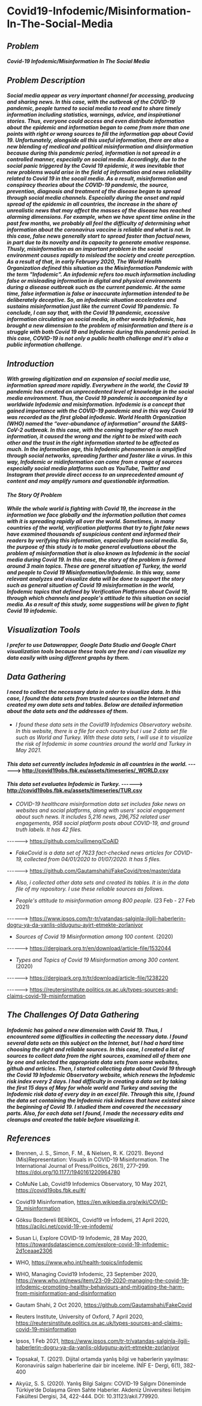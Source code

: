 # Covid19-Infodemic/Misinformation-In-The-Social-Media
 
 
 
 ## _Problem_
 

#### _Covid-19 Infodemic/Misinformation In The Social Media_

 
 ## _Problem Description_
 
#### _Social media appear as very important channel for accessing, producing and sharing news. In this case, with the outbreak of the COVID-19 pandemic, people turned to social media to read and to share timely information including statistics, warnings, advice, and inspirational stories. Thus, everyone could access and even distribute information about the epidemic and information began to come from more than one points with right or wrong sources to fill the information gap about Covid 19. Unfortunately, alongside all this useful information, there are also a new blending of medical and political misinformation and disinformation because during this pandemic period, information is not spread in a controlled manner, especially on social media. Accordingly, due to the social panic triggered by the Covid 19 epidemic, it was inevitable that new problems would arise in the field of information and news reliability related to Covid 19 in the socail media. As a result, misinformation and conspiracy theories about the COVID-19 pandemic, the source, prevention, diagnosis and treatment of the disease began to spread through social media channels. Especially during the onset and rapid spread of the epidemic in all countries, the increase in the share of unrealistic news that may affect the masses of the disease has reached alarming dimensions. For example, when we have spent time online in the past few months, we probably all feel the difficulty of determining what information about the coronavirus vaccine is reliable and what is not. In this case, false news generally start to spread faster than factual news, in part due to its novelty and its capacity to generate emotive response. Thusly, misinformation as an important problem in the social environment causes rapidly to mislead the society and create perception. As a result of that, in early February 2020, The World Health Organization defined this situation as the Misinformation Pandemic with the term "Infodemic". An infodemic refers too much information including false or misleading information in digital and physical environments during a disease outbreak such as the current pandemic. At the same time, false information is false or inaccurate information intended to be deliberately deceptive. So, an infodemic situation accelerates and sustains misinformation just like the current Covid 19 pandemic. To conclude, I can say that, with the Covid 19 pandemic, excessive information circulating on social media, in other words Infodemic, has brought a new dimension to the problem of misinformation and there is a struggle with both Covid 19 and Infodemic during this pandemic period. In this case, COVID-19 is not only a public health challenge and it’s also a public information challenge._
 

 ## _Introduction_
 
#### _With growing digitization and an expansion of social media use, information spread more rapidly. Everywhere in the world, the Covid 19 pandemic has created an unprecedented level of knowledge in the social media environment. Thus, the Covid 19 pandemic is accompanied by a worldwide Infodemic and misinformation. Infodemic is a concept that gained importance with the COVID-19 pandemic and in this way Covid 19 was recorded as the first global infodemic. World Health Organization (WHO) named the “over-abundance of information” around the SARS-CoV-2 outbreak. In this case, with the coming together of too much information, it caused the wrong and the right to be mixed with each other and the trust in the right information started to be affected as much. In the information age, this Infodemic phenomenon is amplified through social networks, spreading farther and faster like a virus. In this way, Infodemic or midinformation can come from a range of sources especially social media platforms such as YouTube, Twitter and Instagram that provide direct access to an unprecedented amount of content and may amplify rumors and questionable information._

 #### _The Story Of Problem_
 
#### _While the whole world is fighting with Covid 19, the increase in the information we face globally and the information pollution that comes with it is spreading rapidly all over the world. Sometimes, in many countries of the world, verification platforms that try to fight fake news have examined thousands of suspicious content and informed their readers by verifying this information, especially from social media. So, the purpose of this study is to make general evaluations about the problem of misinformation that is also known as Infodemic in the social media during Covid 19. In this case, the story of the problem is formed around 3 main topics. These are general situation of Turkey, the world and people to Covid 19 Misinformation/Infodemic. In this way, some relevant analyzes and visualize data will be done to support the story such as general situation of Covid 19 misinformation in the world, Infodemic topics that defined by Verification Platforms about Covid 19, through which channels and people's attitude to this situation on social media. As a result of this study, some suggestions will be given to fight Covid 19 infodemic._



 ## _Visualization Tools_
 
 #### _I prefer to use Datawrapper, Google Data Studio and Google Chart visualization tools because these tools are free and i can visualize my data easily with using different graphs by them._
 
 
  ## _Data Gathering_
 
 
  
 #### _I need to collect the necessary data in order to visualize data. In this case, I found the data sets from trusted sources on the Internet and created my own data sets and tables. Below are detailed information about the data sets and the addresses of them._
 
 
 * _I found these data sets in the Covid19 Infodemics Observatory website. In this website, there is a file for each country but i use 2 data set file such as World and Turkey. With these data sets, I will use it to visualize the risk of Infodemic in some countries around the world and Turkey in May 2021._
 
 #### _This data set currently includes Infodemic in all countries in the world._      ------> http://covid19obs.fbk.eu/assets/timeseries/_WORLD.csv
 
 #### _This data set evaluates Infodemic in Turkey._            ------> http://covid19obs.fbk.eu/assets/timeseries/TUR.csv
 
 
 
 * _COVID-19 healthcare misinformation data set includes fake news on websites and social platforms, along with users' social engagement about such news. It includes 5,216 news, 296,752 related user engagements, 958 social platform posts about COVID-19, and ground truth labels. It has 42 files._
 
 ------> https://github.com/cuilimeng/CoAID
 
 
 * _FakeCovid is a data set of 7623 fact-checked news articles for COVID-19, collected from 04/01/2020 to 01/07/2020. It has 5 files._
 
 ------> https://github.com/Gautamshahi/FakeCovid/tree/master/data
 
 
 * _Also, i collected other data sets and created its tables. It is in the data file of my repository. I use these reliable sources as follows._


 *  _People's attitude to misinformation among 800 people._ (23 Feb - 27 Feb 2021)  
  
 ------> https://www.ipsos.com/tr-tr/vatandas-salginla-ilgili-haberlerin-dogru-ya-da-yanlis-oldugunu-ayirt-etmekte-zorlaniyor

 *  _Sources of Covid 19 Misinformation among 100 content._ (2020) 

 ------> https://dergipark.org.tr/en/download/article-file/1532044
 
  *  _Types and Topics of Covid 19 Misinformation among 300 content._ (2020) 

 ------>  https://dergipark.org.tr/tr/download/article-file/1238220

 ------>  https://reutersinstitute.politics.ox.ac.uk/types-sources-and-claims-covid-19-misinformation

 
  ## _The Challenges Of Data Gathering_
 
  
 #### _Infodemic has gained a new dimension with Covid 19. Thus, I encountered some difficulties in collecting the necessary data. I found several data sets on this subject on the Internet, but I had a hard time choosing the right and reliable sources. In this case, I created a list of sources to collect data from the right sources, examined all of them one by one and selected the appropriate data sets from some websites, github and articles. Then, I started collecting data about Covid 19 through the Covid 19 Infodemic Observatory website, which renews the Infodemic risk index every 2 days. I had difficulty in creating a data set by taking the first 15 days of May for whole world and Turkey and saving the Infodemic risk data of every day in an excel file. Through this site, I found the data set containing the Infodemic risk indexes that have existed since the beginning of Covid 19. I studied them and covered the necessary parts. Also, for each data set I found, I made the necessary edits and cleanups and created the table before visualizing it._
 

 
 ## _References_
 
* Brennen, J. S., Simon, F. M., & Nielsen, R. K. (2021). Beyond (Mis)Representation: Visuals in COVID-19 Misinformation. The International Journal of Press/Politics, 26(1), 277–299. https://doi.org/10.1177/1940161220964780

* CoMuNe Lab, Covid19 Infodemics Observatory, 10 May 2021, https://covid19obs.fbk.eu/#/

* Covid19 Misinformation, https://en.wikipedia.org/wiki/COVID-19_misinformation

* Göksu Bozdereli BERİKOL, Covid19 ve İnfodemi, 21 April 2020, https://acilci.net/covid-19-ve-infodemi/

* Susan Li, Explore COVID-19 Infodemic, 28 May 2020, https://towardsdatascience.com/explore-covid-19-infodemic-2d1ceaae2306

* WHO, https://www.who.int/health-topics/infodemic

* WHO, Managing Covid19 Infodemic, 23 September 2020, https://www.who.int/news/item/23-09-2020-managing-the-covid-19-infodemic-promoting-healthy-behaviours-and-mitigating-the-harm-from-misinformation-and-disinformation

* Gautam Shahi, 2 Oct 2020, https://github.com/Gautamshahi/FakeCovid

* Reuters Institute, University of Oxford, 7 April 2020, https://reutersinstitute.politics.ox.ac.uk/types-sources-and-claims-covid-19-misinformation

* Ipsos, 1 Feb 2021, https://www.ipsos.com/tr-tr/vatandas-salginla-ilgili-haberlerin-dogru-ya-da-yanlis-oldugunu-ayirt-etmekte-zorlaniyor

* Topsakal, T. (2021). Dijital ortamda yanlış bilgi ve haberlerin yayılması: Koronavirüs salgın haberlerine dair bir inceleme. İNİF E- Dergi, 6(1), 382-400

* Akyüz, S. S. (2020). Yanlış Bilgi Salgını: COVID-19 Salgını Döneminde Türkiye’de Dolaşıma Giren Sahte Haberler. Akdeniz Üniversitesi İletişim Fakültesi Dergisi, 34, 422-444. DOI: 10.31123/akil.779920.



 
 
 
 
 
 
 
 
 
 
 
 
 
 
 
 
 
 
 
 
 
 
 
 
 
 

